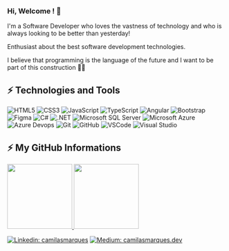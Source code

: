 ### Hi, Welcome ! 👋

I'm a Software Developer who loves the vastness of technology and who is always looking to be better than yesterday!

Enthusiast about the best software development technologies.

I believe that programming is the language of the future and I want to be part of this construction 👩‍💻

## ⚡ Technologies and Tools

![HTML5](https://img.shields.io/badge/-HTML5-E34F26?style=flat-square&logo=html5&logoColor=white)
![CSS3](https://img.shields.io/badge/-CSS3-1572B6?style=flat-square&logo=css3)
![JavaScript](https://img.shields.io/badge/-JavaScript-black?style=flat-square&logo=javascript)
![TypeScript](https://img.shields.io/badge/-TypeScript-007ACC?style=flat-square&logo=typescript)
![Angular](https://img.shields.io/badge/-Angular-DD0031?style=flat-square&logo=angular)
![Bootstrap](https://img.shields.io/badge/-Bootstrap-563D7C?style=flat-square&logo=bootstrap)
![Figma](https://img.shields.io/badge/Figma-F24E1E?style=flat-squaree&logo=figma&logoColor=white)
![C#](https://img.shields.io/badge/C%23-239120?style=flat-square&logo=c-sharp&logoColor=white)
![.NET](https://img.shields.io/badge/.NET-512BD4?style=flat-square&logo=dotnet&logoColor=white)
![Microsoft SQL Server](https://img.shields.io/badge/-SQL%20Server-CC2927?style=flat-square&logo=microsoft-sql-server&logoColor=white)
![Microsoft Azure](https://img.shields.io/badge/Microsoft%20Azure-0089D6?style=flat-square&logo=microsoft-azure&logoColor=white)
![Azure Devops](https://img.shields.io/badge/Azure_DevOps-0078D7?style=flat-square&logo=azure-devops&logoColor=white)
![Git](https://img.shields.io/badge/-Git-black?style=flat-square&logo=git)
![GitHub](https://img.shields.io/badge/-GitHub-181717?style=flat-square&logo=github)
![VSCode](https://img.shields.io/badge/-VSCode-007ACC?style=flat-square&logo=visual-studio-code&logoColor=white)
![Visual Studio](https://img.shields.io/badge/Visual_Studio-5C2D91?style=flat-square&logo=visual%20studio&logoColor=white)


## ⚡ My GitHub Informations 

<a href="https://github.com/camilasmarques">
  <img height="150em" src="https://github-readme-stats.vercel.app/api?username=camilasmarques&theme=dracula&show_icons=true"/>
  <img height="150em" src="https://github-readme-stats.vercel.app/api/top-langs/?username=camilasmarques&layout=compact&theme=dracula"/>
<div>
 
[![Linkedin: camilasmarques](https://img.shields.io/badge/-Linkedin-blue?style=flat-square&logo=Linkedin&logoColor=white&link=https://www.linkedin.com/in/camilasmarques)](https://www.linkedin.com/in/camilasmarques/)
[![Medium: camilasmarques.dev](https://img.shields.io/badge/Medium-12100E?style=flat-square&logo=medium&logoColor=white&link=https://camilamarques-dev.medium.com/)](https://camilamarques-dev.medium.com/)

